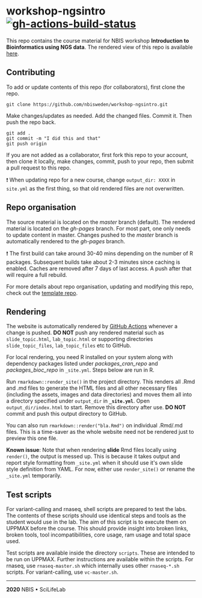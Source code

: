 # workshop-ngsintro [![gh-actions-build-status](https://github.com/nbisweden/workshop-ngsintro/workflows/build/badge.svg)](https://github.com/nbisweden/workshop-ngsintro/actions?workflow=build)

This repo contains the course material for NBIS workshop **Introduction to Bioinformatics using NGS data**. The rendered view of this repo is available [here](https://nbisweden.github.io/workshop-ngsintro/).

## Contributing

To add or update contents of this repo (for collaborators), first clone the repo.

```
git clone https://github.com/nbisweden/workshop-ngsintro.git
```

Make changes/updates as needed. Add the changed files. Commit it. Then push the repo back.

```
git add .
git commit -m "I did this and that"
git push origin
```

If you are not added as a collaborator, first fork this repo to your account, then clone it locally, make changes, commit, push to your repo, then submit a pull request to this repo.

:exclamation: When updating repo for a new course, change `output_dir: XXXX` in `site.yml` as the first thing, so that old rendered files are not overwritten.

## Repo organisation

The source material is located on the *master* branch (default). The rendered material is located on the *gh-pages* branch. For most part, one only needs to update content in master. Changes pushed to the *master* branch is automatically rendered to the *gh-pages* branch.

:exclamation: The first build can take around 30-40 mins depending on the number of R packages. Subsequent builds take about 2-3 minutes since caching is enabled. Caches are removed after 7 days of last access. A push after that will require a full rebuild.

For more details about repo organisation, updating and modifying this repo, check out the [template repo](https://github.com/royfrancis/workshop-template-rmd-ga).

## Rendering

The website is automatically rendered by [GitHub Actions](https://help.github.com/en/actions) whenever a change is pushed. **DO NOT** push any rendered material such as `slide_topic.html`, `lab_topic.html` or supporting directories `slide_topic_files`, `lab_topic_files` etc to GitHub.

For local rendering, you need R installed on your system along with dependency packages listed under *packages_cran_repo* and *packages_bioc_repo* in `_site.yml`. Steps below are run in R.

Run `rmarkdown::render_site()` in the project directory. This renders all .Rmd and .md files to generate the HTML files and all other necessary files (including the assets, images and data directories) and moves them all into a directory specified under `output_dir` in **`_site.yml`**. Open `output_dir/index.html` to start. Remove this directory after use. **DO NOT** commit and push this output directory to GitHub.

You can also run `rmarkdown::render("bla.Rmd")` on individual .Rmd/.md files. This is a time-saver as the whole website need not be rendered just to preview this one file.

**Known issue**: Note that when rendering **slide** Rmd files locally using `render()`, the output is messed up. This is because it takes output and report style formatting from `_site.yml` when it should use it's own slide style definition from YAML. For now, either use `render_site()` or rename the `_site.yml` temporarily.

## Test scripts

For variant-calling and rnaseq, shell scripts are prepared to test the labs. The contents of these scripts should use identical steps and tools as the student would use in the lab. The aim of this script is to execute them on UPPMAX before the course. This should provide insight into broken links, broken tools, tool incompatibilities, core usage, ram usage and total space used.

Test scripts are available inside the directory `scripts`. These are intended to be run on UPPMAX. Further instructions are available within the scripts. For rnaseq, use `rnaseq-master.sh` which internally uses other `rnaseq-*.sh` scripts. For variant-calling, use `vc-master.sh`.

---

**2020** NBIS • SciLifeLab
